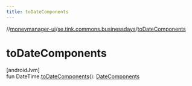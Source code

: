 ```yaml
---
title: toDateComponents
---
```

//[moneymanager-ui](../../index.html)/[se.tink.commons.businessdays](index.html)/[toDateComponents](to-date-components.html)



# toDateComponents



[androidJvm]\
fun DateTime.[toDateComponents](to-date-components.html)(): [DateComponents](-date-components/index.html)




